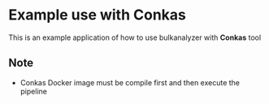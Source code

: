 # Example use with Conkas

This is an example application of how to use bulkanalyzer with **Conkas** tool

## Note

* Conkas Docker image must be compile first and then execute the pipeline